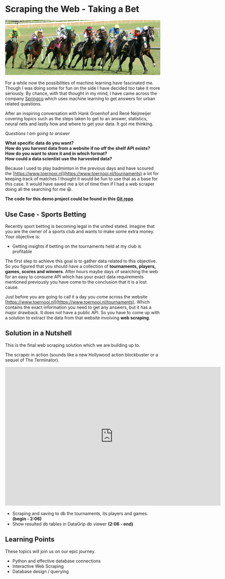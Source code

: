 # Scraping the Web - Taking a Bet

<img src="./assets/horse_racing.jpg" />

For a while now the possibilities of machine learning have fascinated me. Though I was doing some for fun on the side I 
have decided too take it more seriously. By chance, with that thought in my mind, I have came across the company [Springco](https://www.spring-co.nl/) which
uses machine learning to get answers for urban related questions. 

After an inspiring conversation with Hank Groenhof and René Neijmeijer covering topics such as the steps taken
to get to an answer, statistics, neural nets and lastly how and where to get your data. It got me thinking.  

*Questions I am going to answer*

**What specific data do you want?**  
**How do you harvest data from a website if no off the shelf API exists?**    
**How do you want to store it and in which format?**  
**How could a data scientist use the harvested data?**

Because I used to play badminton in the previous days and have scoured the [https://www.toernooi.nl](https://www.toernooi.nl/tournaments) a lot for keeping track of 
matches I thought it would be fun to use that as a base for this case. It would have saved me a lot of time then if I had a
web scraper doing all the searching for me 😃.

**The code for this demo project could be found in this [Git repo](https://github.com/leonstel/techblog_scrape_the_web)**

## Use Case - Sports Betting

Recently sport betting is becoming legal in the united stated. Imagine that you are the owner of a sports club and 
wants to make some extra money. Your objective is: 

- Getting insights if betting on the tournaments held at my club is profitable

The first step to achieve this goal is to gather data related to this objective. So you figured that you should have a 
collection of **tournaments, players, games, scores and winners**. After hours maybe days of searching the web for an easy to 
consume API which has your exact data requirements mentioned previously you have come to the conclusion that it is a lost cause. 

Just before you are going to call it a day you come across the website [https://www.toernooi.nl](https://www.toernooi.nl/tournaments).
Which contains the exact information you need to get any answers, but it has a major drawback. It does not have a public 
API. So you have to come up with a solution to extract the data from that website involving **web scraping**.

## Solution in a Nutshell

This is the final web scraping solution which we are building up to.  

The scraper in action (sounds like a new Hollywood action blockbuster or a sequel of The Terminator).

<p align="center">
    <iframe src="https://www.youtube.com/embed/zhJYiblYazY" width="700" height="450" frameborder="0" allowfullscreen> </iframe>
</p>

- Scraping and saving to db the tournaments, its players and games. **(begin - 2:06)**
- Show resulted db tables in DataGrip db viewer **(2:06 - end)**

## Learning Points

These topics will join us on our epic journey. 

- Python and effective database connections
- Interactive Web Scraping
- Database design / querying

